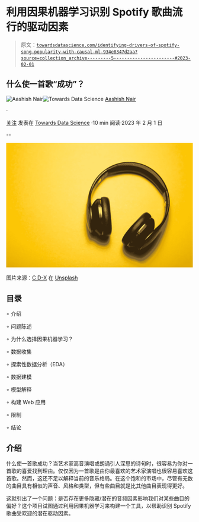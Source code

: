 # 利用因果机器学习识别 Spotify 歌曲流行的驱动因素

> 原文：[`towardsdatascience.com/identifying-drivers-of-spotify-song-popularity-with-causal-ml-934e8347d2aa?source=collection_archive---------5-----------------------#2023-02-01`](https://towardsdatascience.com/identifying-drivers-of-spotify-song-popularity-with-causal-ml-934e8347d2aa?source=collection_archive---------5-----------------------#2023-02-01)

## 什么使一首歌“成功”？

[](https://medium.com/@aashishnair?source=post_page-----934e8347d2aa--------------------------------)![Aashish Nair](https://medium.com/@aashishnair?source=post_page-----934e8347d2aa--------------------------------)[](https://towardsdatascience.com/?source=post_page-----934e8347d2aa--------------------------------)![Towards Data Science](https://towardsdatascience.com/?source=post_page-----934e8347d2aa--------------------------------) [Aashish Nair](https://medium.com/@aashishnair?source=post_page-----934e8347d2aa--------------------------------)

·

[关注](https://medium.com/m/signin?actionUrl=https%3A%2F%2Fmedium.com%2F_%2Fsubscribe%2Fuser%2F3087ba81e065&operation=register&redirect=https%3A%2F%2Ftowardsdatascience.com%2Fidentifying-drivers-of-spotify-song-popularity-with-causal-ml-934e8347d2aa&user=Aashish+Nair&userId=3087ba81e065&source=post_page-3087ba81e065----934e8347d2aa---------------------post_header-----------) 发表在 [Towards Data Science](https://towardsdatascience.com/?source=post_page-----934e8347d2aa--------------------------------) ·10 min 阅读·2023 年 2 月 1 日[](https://medium.com/m/signin?actionUrl=https%3A%2F%2Fmedium.com%2F_%2Fvote%2Ftowards-data-science%2F934e8347d2aa&operation=register&redirect=https%3A%2F%2Ftowardsdatascience.com%2Fidentifying-drivers-of-spotify-song-popularity-with-causal-ml-934e8347d2aa&user=Aashish+Nair&userId=3087ba81e065&source=-----934e8347d2aa---------------------clap_footer-----------)

--

[](https://medium.com/m/signin?actionUrl=https%3A%2F%2Fmedium.com%2F_%2Fbookmark%2Fp%2F934e8347d2aa&operation=register&redirect=https%3A%2F%2Ftowardsdatascience.com%2Fidentifying-drivers-of-spotify-song-popularity-with-causal-ml-934e8347d2aa&source=-----934e8347d2aa---------------------bookmark_footer-----------)![](img/3e158bbe5c7a9493fddc127a1acad384.png)

图片来源：[C D-X](https://unsplash.com/de/@cdx2?utm_source=medium&utm_medium=referral) 在 [Unsplash](https://unsplash.com/?utm_source=medium&utm_medium=referral)

## 目录

∘ 介绍

∘ 问题陈述

∘ 为什么选择因果机器学习？

∘ 数据收集

∘ 探索性数据分析（EDA）

∘ 数据建模

∘ 模型解释

∘ 构建 Web 应用

∘ 限制

∘ 结论

## 介绍

什么使一首歌成功？当艺术家高音演唱或朗诵引人深思的诗句时，很容易为你对一首歌的喜爱找到理由。仅仅因为一首歌是由你最喜欢的艺术家演唱也很容易喜欢这首歌。然而，这还不足以解释当前的音乐格局。在这个饱和的市场中，尽管有无数的曲目具有相似的声音、风格和类型，但有些曲目就是比其他曲目表现得更好。

这就引出了一个问题：是否存在更多隐藏/潜在的音频因素影响我们对某些曲目的偏好？这个项目试图通过利用因果机器学习来构建一个工具，以帮助识别 Spotify 歌曲受欢迎的潜在驱动因素。
